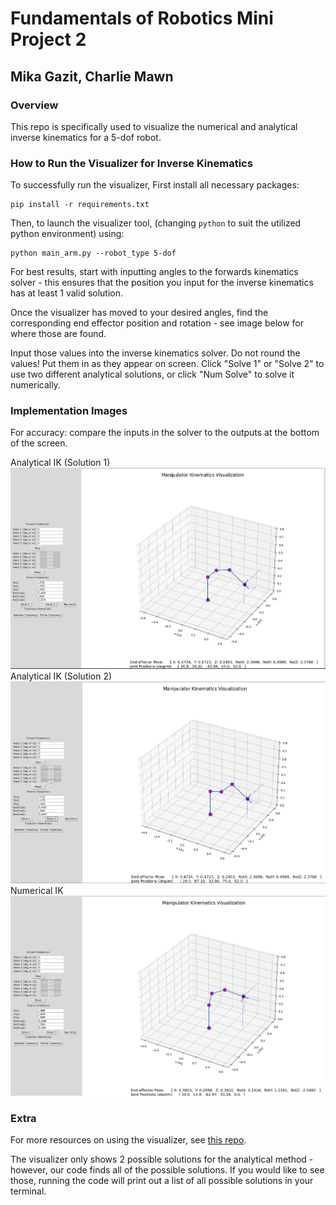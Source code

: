 # Fundamentals of Robotics Mini Project 2
## Mika Gazit, Charlie Mawn

### Overview
This repo is specifically used to visualize the numerical and analytical inverse kinematics for a 5-dof robot.

### How to Run the Visualizer for Inverse Kinematics
To successfully run the visualizer, First install all necessary packages:
```
pip install -r requirements.txt
```

Then, to launch the visualizer tool, (changing `python` to suit the utilized python environment) using:
```
python main_arm.py --robot_type 5-dof
```

For best results, start with inputting angles to the forwards kinematics solver - this ensures that the position you input for the inverse kinematics has at least 1 valid solution. 

Once the visualizer has moved to your desired angles, find the corresponding end effector position and rotation - see image below for where those are found.

Input those values into the inverse kinematics solver. Do not round the values! Put them in as they appear on screen. Click "Solve 1" or "Solve 2" to use two different analytical solutions, or click "Num Solve" to solve it numerically.

### Implementation Images
For accuracy: compare the inputs in the solver to the outputs at the bottom of the screen. 

Analytical IK (Solution 1)
<img src = "assets/analytical_ik_1.png">
Analytical IK (Solution 2)
<img src = "assets/analytical_ik_2.png">
Numerical IK
<img src = "assets/numerical_ik.png">

### Extra
For more resources on using the visualizer, see [this repo](https://github.com/OlinCollege-FunRobo/arm-kinematics-module). 

The visualizer only shows 2 possible solutions for the analytical method - however, our code finds all of the possible solutions. If you would like to see those, running the code will print out a list of all possible solutions in your terminal. 


